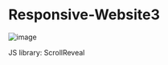 # Responsive-Website3

![image](https://user-images.githubusercontent.com/80094949/133991762-30e238ae-34a5-4753-92cb-7af3ab3922f3.png)

JS library: ScrollReveal
